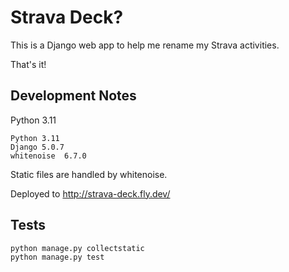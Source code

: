# Strava Deck? 

This is a Django web app to help me rename my Strava activities.

That's it!

## Development Notes

Python 3.11

```
Python 3.11
Django 5.0.7
whitenoise  6.7.0
```

Static files are handled by whitenoise. 


Deployed to http://strava-deck.fly.dev/

## Tests

```
python manage.py collectstatic
python manage.py test
```